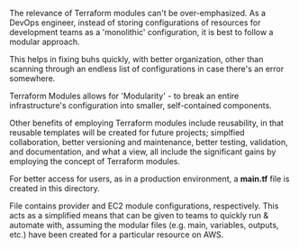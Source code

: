 The relevance of Terraform modules can't be over-emphasized. As a DevOps engineer, instead of storing configurations of resources for development teams as a 'monolithic' configuration, it is best to follow a modular approach.

This helps in fixing buhs quickly, with better organization, other than scanning through an endless list of configurations in case there's an error somewhere.

Terraform Modules allows for 'Modularity' - to break an entire infrastructure's configuration into smaller, self-contained components.

Other benefits of employing Terraform modules include reusability, in that reusable templates will be created for future projects; simplfied collaboration, better versioning and maintenance, better testing, validation, and documentation, and what a view, all include the significant gains by employing the concept of Terraform modules.

For better access for users, as in a production environment, a **main.tf** file is created in this directory.

File contains provider and EC2 module configurations, respectively. This acts as a simplified means that can be given to teams to quickly run & automate with, assuming the modular files (e.g. main, variables, outputs, etc.) have been created for a particular resource on AWS.
